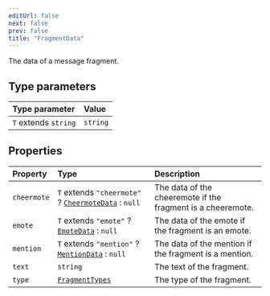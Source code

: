 ```yaml
---
editUrl: false
next: false
prev: false
title: "FragmentData"
---
```


The data of a message fragment.

## Type parameters

| Type parameter | Value |
| :------ | :------ |
| `T` extends `string` | `string` |

## Properties

| Property | Type | Description |
| :------ | :------ | :------ |
| `cheermote` | `T` extends `"cheermote"` ? [`CheermoteData`](/api/eventsub/interfaces/cheermotedata/) : `null` | The data of the cheeremote if the fragment is a cheeremote. |
| `emote` | `T` extends `"emote"` ? [`EmoteData`](/api/eventsub/interfaces/emotedata/) : `null` | The data of the emote if the fragment is an emote. |
| `mention` | `T` extends `"mention"` ? [`MentionData`](/api/eventsub/interfaces/mentiondata/) : `null` | The data of the mention if the fragment is a mention. |
| `text` | `string` | The text of the fragment. |
| `type` | [`FragmentTypes`](/api/eventsub/type-aliases/fragmenttypes/) | The type of the fragment. |

